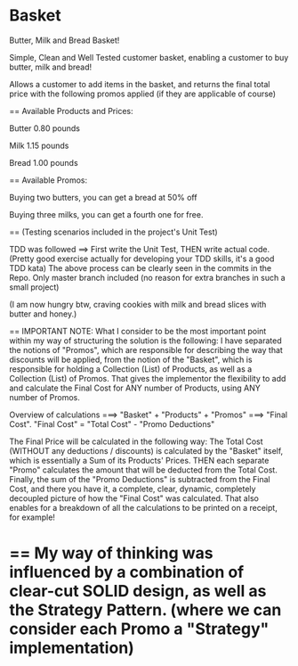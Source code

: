 # Basket
Butter, Milk and Bread Basket!

Simple, Clean and Well Tested customer basket, enabling a customer to buy butter, milk and bread!

Allows a customer to add items in the basket, and returns the final total price with the following promos applied (if they are applicable of course)

==
Available Products and Prices:

Butter 0.80 pounds

Milk   1.15 pounds

Bread  1.00 pounds

==
Available Promos:

Buying two butters, you can get a bread at 50% off

Buying three milks, you can get a fourth one for free.

==
(Testing scenarios included in the project's Unit Test)

TDD was followed ==> First write the Unit Test, THEN write actual code.
(Pretty good exercise actually for developing your TDD skills, it's a good TDD kata)
The above process can be clearly seen in the commits in the Repo.
Only master branch included (no reason for extra branches in such a small project)

(I am now hungry btw, craving cookies with milk and bread slices with butter and honey.)

==
IMPORTANT NOTE:
What I consider to be the most important point within my way of structuring the solution is the following:
I have separated the notions of "Promos", which are responsible for describing the way that discounts will be applied,
from the notion of the "Basket", which is responsible for holding a Collection (List) of Products, as well as a Collection (List) of Promos.
That gives the implementor the flexibility to add and calculate the Final Cost for ANY number of Products, using ANY number of Promos.

Overview of calculations ===> "Basket" + "Products" + "Promos" ===> "Final Cost".
							  "Final Cost" = "Total Cost" - "Promo Deductions"

The Final Price will be calculated in the following way:
The Total Cost (WITHOUT any deductions / discounts) is calculated by the "Basket" itself, which is essentially a Sum of its Products' Prices.
THEN each separate "Promo" calculates the amount that will be deducted from the Total Cost.
Finally, the sum of the "Promo Deductions" is subtracted from the Final Cost, and there you have it, 
a complete, clear, dynamic, completely decoupled picture of how the "Final Cost" was calculated.
That also enables for a breakdown of all the calculations to be printed on a receipt, for example!

==
My way of thinking was influenced by a combination of clear-cut SOLID design, as well as the Strategy Pattern. (where we can consider each Promo a "Strategy" implementation)
==